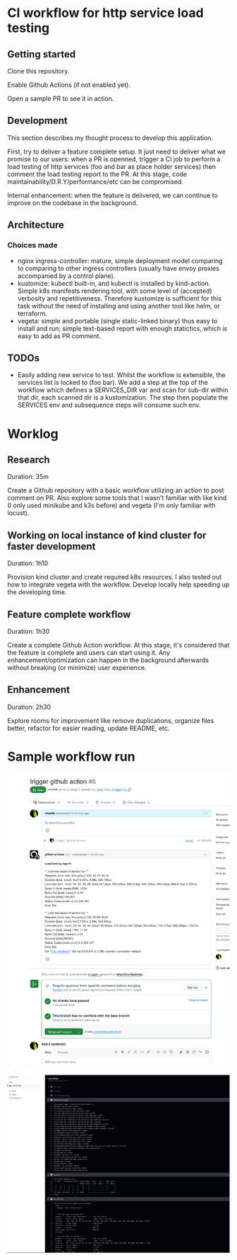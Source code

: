 # CI workflow for http service load testing

## Getting started
Clone this repository.

Enable Github Actions (if not enabled yet).

Open a sample PR to see it in action.

## Development
This section describes my thought process to develop this application.

First, try to deliver a feature complete setup. It just need to deliver what we promise to our users: when a PR is openned, trigger a CI job to perform a load testing of http services (foo and bar as place holder services) then comment the load testing report to the PR. At this stage, code maintainability/D.R.Y/performance/etc can be compromised.

Internal enhancement: when the feature is delivered, we can continue to improve on the codebase in the background.

## Architecture

### Choices made
- nginx ingress-controller: mature, simple deployment model comparing to comparing to other ingress controllers (usually have envoy proxies accompanied by a control plane).
- kustomize: kubectl built-in, and kubectl is installed by kind-action. Simple k8s manifests rendering tool, with some level of (accepted) verbosity and repetitiveness. Therefore kustomize is sufficient for this task without the need of installing and using another tool like helm, or terraform.
- vegeta: simple and portable (single static-linked binary) thus easy to install and run; simple text-based report with enough statictics, which is easy to add as PR comment.

## TODOs
- Easily adding new service to test. Whilst the workflow is extensible, the services list is locked to (foo bar). We add a step at the top of the workflow which defines a SERVICES_DIR var and scan for sub-dir within that dir, each scanned dir is a kustomization. The step then populate the SERVICES env and subsequence steps will consume such env.

# Worklog
## Research
Duration: 35m

Create a Github repository with a basic workflow utilizing an action to post comment on PR. Also explore some tools that I wasn't familiar with like kind (I only used minikube and k3s before) and vegeta (I'm only familiar with locust).

## Working on local instance of kind cluster for faster development
Duration: 1h10

Provision kind cluster and create required k8s resources. I also tested out how to integrate vegeta with the workflow. Develop locally help speeding up the developing time.

## Feature complete workflow
Duration: 1h30

Create a complete Github Action workflow. At this stage, it's considered that the feature is complete and users can start using it. Any enhancement/optimization can happen in the background afterwards without breaking (or minimize) user experience.

## Enhancement
Duration: 2h30

Explore rooms for improvement like remove duplications, organize files better, refactor for easier reading, update README, etc.


# Sample workflow run

![Pull request](./images/pr.png)

![Workflow run](./images/workflow_run.png)
